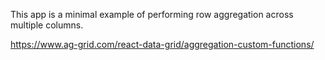 This app is a minimal example of performing row aggregation across multiple columns.

https://www.ag-grid.com/react-data-grid/aggregation-custom-functions/
